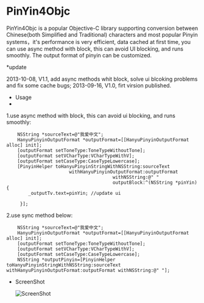 PinYin4Objc
===========

PinYin4Objc is a popular Objective-C library supporting conversion between Chinese(both Simplified and Traditional) characters and most popular Pinyin systems，it's performance is very efficient, data cached at first time, you can use async method with block, this can avoid UI blocking, and runs smoothly. The output format of pinyin can be customized. 

*update 

2013-10-08, V1.1, add async methods whit block, solve ui blcoking problems and fix some cache bugs;
2013-09-16, V1.0, firt virsion published.
  
* Usage
*  
 1.use async method with block, this can avoid ui blocking, and runs smoothly:
 
		NSString *sourceText=@"我爱中文";
    	HanyuPinyinOutputFormat *outputFormat=[[HanyuPinyinOutputFormat alloc] init];
    	[outputFormat setToneType:ToneTypeWithoutTone];
    	[outputFormat setVCharType:VCharTypeWithV];
    	[outputFormat setCaseType:CaseTypeLowercase];    
  		[PinyinHelper toHanyuPinyinStringWithNSString:sourceText 
  						   withHanyuPinyinOutputFormat:outputFormat 
  										   withNSString:@" " 
  										   outputBlock:^(NSString *pinYin) {
      		_outputTv.text=pinYin; //update ui

 		 }];
 		 
 2.use sync  method below:
 
		NSString *sourceText=@"我爱中文";
    	HanyuPinyinOutputFormat *outputFormat=[[HanyuPinyinOutputFormat alloc] init];
    	[outputFormat setToneType:ToneTypeWithoutTone];
    	[outputFormat setVCharType:VCharTypeWithV];
    	[outputFormat setCaseType:CaseTypeLowercase];
    	NSString *outputPinyin=[PinyinHelper toHanyuPinyinStringWithNSString:sourceText withHanyuPinyinOutputFormat:outputFormat withNSString:@" "];
    	
    	
    	
* ScreenShot

   ![ScreenShot](ScreenShot.PNG)